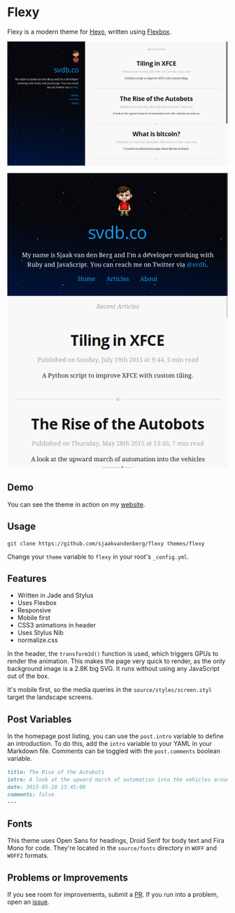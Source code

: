 # Flexy

Flexy is a modern theme for [Hexo](https://hexo.io/), written using [Flexbox](https://philipwalton.github.io/solved-by-flexbox/).

![Flexy Screenshot](source/images/screenshot.png)

![Flexy Mobile Screenshot](source/images/screenshot_mobile.png)

## Demo

You can see the theme in action on my [website](https://svdb.co/).

## Usage

```
git clone https://github.com/sjaakvandenberg/flexy themes/flexy
```

Change your `theme` variable to `flexy` in your root's `_config.yml`.

## Features

- Written in Jade and Stylus
- Uses Flexbox
- Responsive
- Mobile first
- CSS3 animations in header
- Uses Stylus Nib
- normalize.css

In the header, the `transform3d()` function is used, which triggers GPUs to render the animation. This makes the page very quick to render, as the only background image is a 2.8K big SVG. It runs without using any JavaScript out of the box.

It's mobile first, so the media queries in the `source/styles/screen.styl` target the landscape screens.

## Post Variables

In the homepage post listing, you can use the `post.intro` variable to define an introduction. To do this, add the `intro` variable to your YAML in your Markdown file. Comments can be toggled with the `post.comments` boolean variable.

```md
title: The Rise of the Autobots
intro: A look at the upward march of automation into the vehicles around us.
date: 2015-05-28 13:45:00
comments: false
---
```

## Fonts

This theme uses Open Sans for headings, Droid Serif for body text and Fira Mono for code. They're located in the `source/fonts` directory in `WOFF` and `WOFF2` formats.

## Problems or Improvements

If you see room for improvements, submit a [PR](https://github.com/sjaakvandenberg/flexy/pull/new/master). If you run into a problem, open an [issue](https://github.com/sjaakvandenberg/flexy/issues/new).